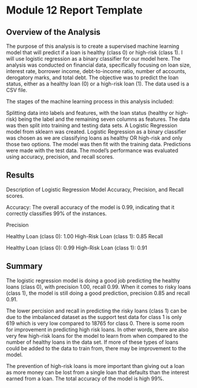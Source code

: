 # Module 12 Report Template

## Overview of the Analysis

The purpose of this analysis is to create a supervised machine learning model that will predict if a loan is healthy (class 0) or high-risk (class 1). I will use logistic regression as a binary classifier for our model here. The analysis was conducted on financial data, specifically focusing on loan size, interest rate, borrower income, debt-to-income ratio, number of accounts, derogatory marks, and total debt. The objective was to predict the loan status, either as a healthy loan (0) or a high-risk loan (1). The data used is a CSV file.

The stages of the machine learning process in this analysis included:

Splitting data into labels and features, with the loan status (healthy or high-risk) being the label and the remaining seven columns as features.
The data was then split into training and testing data sets.
A Logistic Regression model from sklearn was created.
Logistic Regression as a binary classifier was chosen as we are classifying loans as healthy OR high-risk and only those two options.
The model was then fit with the training data.
Predictions were made with the test data.
The model’s performance was evaluated using accuracy, precision, and recall scores.

## Results

Description of Logistic Regression Model Accuracy, Precision, and Recall scores.

Accuracy: The overall accuracy of the model is 0.99, indicating that it correctly classifies 99% of the instances.

Precision

Healthy Loan (class 0): 1.00
High-Risk Loan (class 1): 0.85
Recall

Healthy Loan (class 0): 0.99
High-Risk Loan (class 1): 0.91

## Summary

The logistic regression model is doing a good job predicting the healthy loans (class 0), with precision 1.00, recall 0.99. When it comes to risky loans (class 1), the model is still doing a good prediction, precision 0.85 and recall 0.91.

The lower percision and recall in predicting the risky loans (class 1) can be due to the imbalanced dataset as the support test data for class 1 is only 619 which is very low compared to 18765 for class 0. There is some room for improvement in predicting high risk loans. In other words, there are also very few high-risk loans for the model to learn from when compared to the number of healthy loans in the data set. If more of these types of loans could be added to the data to train from, there may be improvement to the model.

The prevention of high-risk loans is more important than giving out a loan as more money can be lost from a single loan that defaults than the interest earned from a loan. The total accuracy of the model is high 99%.
